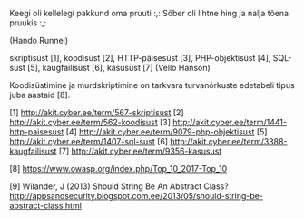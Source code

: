 
Keegi oli kellelegi
pakkund oma pruuti
:,: Sõber oli lihtne hing ja
nalja tõena pruukis :,:

(Hando Runnel)

skriptisüst [1], koodisüst [2], HTTP-päisesüst [3], PHP-objektisüst [4], SQL-süst [5], kaugfailisüst [6], käsusüst [7] (Vello Hanson)

Koodisüstimine ja murdskriptimine on tarkvara turvanõrkuste edetabeli tipus juba aastaid [8].


[1] http://akit.cyber.ee/term/567-skriptisust
[2] http://akit.cyber.ee/term/562-koodisust
[3] http://akit.cyber.ee/term/1441-http-paisesust
[4] http://akit.cyber.ee/term/9079-php-objektisust
[5] http://akit.cyber.ee/term/1407-sql-sust 
[6] http://akit.cyber.ee/term/3388-kaugfailisust
[7] http://akit.cyber.ee/term/9356-kasusust 

[8] https://www.owasp.org/index.php/Top_10_2017-Top_10 

[9] Wilander, J (2013) Should String Be An Abstract Class? http://appsandsecurity.blogspot.com.ee/2013/05/should-string-be-abstract-class.html 


